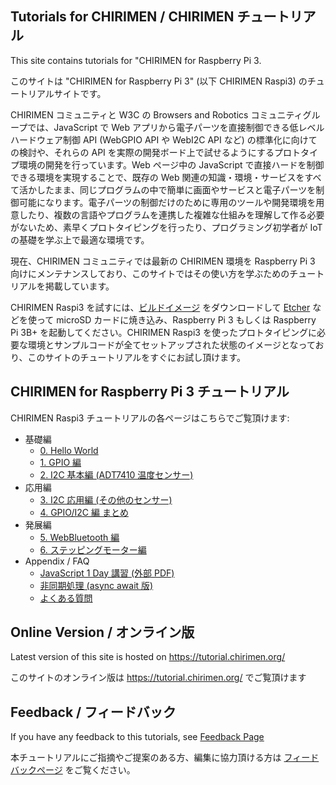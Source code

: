 ## Tutorials for CHIRIMEN / CHIRIMEN チュートリアル

This site contains tutorials for "CHIRIMEN for Raspberry Pi 3.

このサイトは "CHIRIMEN for Raspberry Pi 3" (以下 CHIRIMEN Raspi3) のチュートリアルサイトです。

CHIRIMEN コミュニティと W3C の Browsers and Robotics コミュニティグループでは、JavaScript で Web アプリから電子パーツを直接制御できる低レベルハードウェア制御 API (WebGPIO API や WebI2C API など) の標準化に向けての検討や、それらの API を実際の開発ボード上で試せるようにするプロトタイプ環境の開発を行っています。Web ページ中の JavaScript で直接ハードを制御できる環境を実現することで、既存の Web 関連の知識・環境・サービスをすべて活かしたまま、同じプログラムの中で簡単に画面やサービスと電子パーツを制御可能になります。電子パーツの制御だけのために専用のツールや開発環境を用意したり、複数の言語やプログラムを連携した複雑な仕組みを理解して作る必要がないため、素早くプロトタイピングを行ったり、プログラミング初学者が IoT の基礎を学ぶ上で最適な環境です。

現在、CHIRIMEN コミュニティでは最新の CHIRIMEN 環境を Raspberry Pi 3 向けにメンテナンスしており、このサイトではその使い方を学ぶためのチュートリアルを掲載しています。

CHIRIMEN Raspi3 を試すには、[ビルドイメージ](https://r.chirimen.org/download) をダウンロードして [Etcher](https://etcher.io/) などを使って microSD カードに焼き込み、Raspberry Pi 3 もしくは Raspberry Pi 3B+ を起動してください。CHIRIMEN Raspi3 を使ったプロトタイピングに必要な環境とサンプルコードが全てセットアップされた状態のイメージとなっており、このサイトのチュートリアルをすぐにお試し頂けます。

## CHIRIMEN for Raspberry Pi 3 チュートリアル

CHIRIMEN Raspi3 チュートリアルの各ページはこちらでご覧頂けます:

- 基礎編
  - [0. Hello World](/raspi3/ja/section0.md)
  - [1. GPIO 編](/raspi3/ja/section1.md)
  - [2. I2C 基本編 (ADT7410 温度センサー)](/raspi3/ja/section2.md)
- 応用編
  - [3. I2C 応用編 (その他のセンサー)](/raspi3/ja/section3.md)
  - [4. GPIO/I2C 編 まとめ](/raspi3/ja/section4.md)
- 発展編
  - [5. WebBluetooth 編](/raspi3/ja/section5.md)
  - [6. ステッピングモーター編](/raspi3/ja/section6.md)
- Appendix / FAQ
  - [JavaScript 1 Day 講習 (外部 PDF)](https://webiotmakers.github.io/static/docs/2017/maebashi-js.pdf)
  - [非同期処理 (async await 版)](/raspi3/ja/appendix0.md)
  - [よくある質問](/raspi3/ja/faq.md)

## Online Version / オンライン版

Latest version of this site is hosted on https://tutorial.chirimen.org/

このサイトのオンライン版は https://tutorial.chirimen.org/ でご覧頂けます

## Feedback / フィードバック

If you have any feedback to this tutorials, see [Feedback Page](feedback.md)

本チュートリアルにご指摘やご提案のある方、編集に協力頂ける方は [フィードバックページ](feedback.md) をご覧ください。
